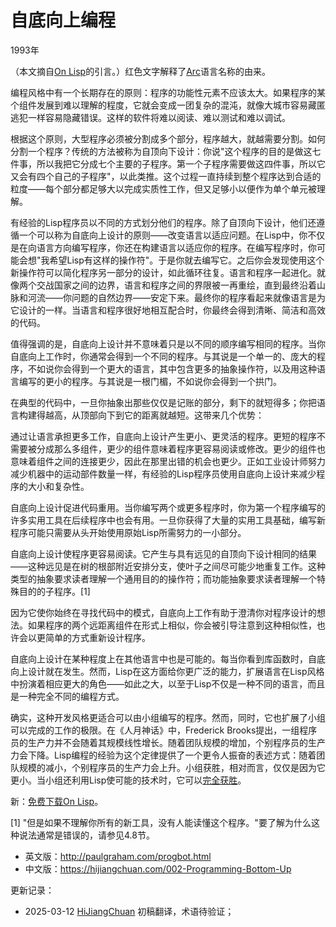 



# 自底向上编程

1993年

（本文摘自[On Lisp](https://hijiangchuan.com/paulgraham/EXTRA034-On-Lisp)的引言。）红色文字解释了[Arc](https://hijiangchuan.com/paulgraham/EXTRA009-Arc)语言名称的由来。

编程风格中有一个长期存在的原则：程序的功能性元素不应该太大。如果程序的某个组件发展到难以理解的程度，它就会变成一团复杂的混沌，就像大城市容易藏匿逃犯一样容易隐藏错误。这样的软件将难以阅读、难以测试和难以调试。

根据这个原则，大型程序必须被分割成多个部分，程序越大，就越需要分割。如何分割一个程序？传统的方法被称为自顶向下设计：你说"这个程序的目的是做这七件事，所以我把它分成七个主要的子程序。第一个子程序需要做这四件事，所以它又会有四个自己的子程序"，以此类推。这个过程一直持续到整个程序达到合适的粒度——每个部分都足够大以完成实质性工作，但又足够小以便作为单个单元被理解。

有经验的Lisp程序员以不同的方式划分他们的程序。除了自顶向下设计，他们还遵循一个可以称为自底向上设计的原则——改变语言以适应问题。在Lisp中，你不仅是在向语言方向编写程序，你还在构建语言以适应你的程序。在编写程序时，你可能会想"我希望Lisp有这样的操作符"。于是你就去编写它。之后你会发现使用这个新操作符可以简化程序另一部分的设计，如此循环往复。语言和程序一起进化。就像两个交战国家之间的边界，语言和程序之间的界限被一再重绘，直到最终沿着山脉和河流——你问题的自然边界——安定下来。最终你的程序看起来就像语言是为它设计的一样。当语言和程序很好地相互配合时，你最终会得到清晰、简洁和高效的代码。

值得强调的是，自底向上设计并不意味着只是以不同的顺序编写相同的程序。当你自底向上工作时，你通常会得到一个不同的程序。与其说是一个单一的、庞大的程序，不如说你会得到一个更大的语言，其中包含更多的抽象操作符，以及用这种语言编写的更小的程序。与其说是一根门楣，不如说你会得到一个拱门。

在典型的代码中，一旦你抽象出那些仅仅是记账的部分，剩下的就短得多；你把语言构建得越高，从顶部向下到它的距离就越短。这带来几个优势：

通过让语言承担更多工作，自底向上设计产生更小、更灵活的程序。更短的程序不需要被分成那么多组件，更少的组件意味着程序更容易阅读或修改。更少的组件也意味着组件之间的连接更少，因此在那里出错的机会也更少。正如工业设计师努力减少机器中的运动部件数量一样，有经验的Lisp程序员使用自底向上设计来减少程序的大小和复杂性。

自底向上设计促进代码重用。当你编写两个或更多程序时，你为第一个程序编写的许多实用工具在后续程序中也会有用。一旦你获得了大量的实用工具基础，编写新程序可能只需要从头开始使用原始Lisp所需努力的一小部分。

自底向上设计使程序更容易阅读。它产生与具有远见的自顶向下设计相同的结果——这种远见是在树的根部附近安排分支，使叶子之间尽可能少地重复工作。这种类型的抽象要求读者理解一个通用目的的操作符；而功能抽象要求读者理解一个特殊目的的子程序。[1]

因为它使你始终在寻找代码中的模式，自底向上工作有助于澄清你对程序设计的想法。如果程序的两个远距离组件在形式上相似，你会被引导注意到这种相似性，也许会以更简单的方式重新设计程序。

自底向上设计在某种程度上在其他语言中也是可能的。每当你看到库函数时，自底向上设计就在发生。然而，Lisp在这方面给你更广泛的能力，扩展语言在Lisp风格中扮演着相应更大的角色——如此之大，以至于Lisp不仅是一种不同的语言，而且是一种完全不同的编程方式。

确实，这种开发风格更适合可以由小组编写的程序。然而，同时，它也扩展了小组可以完成的工作的极限。在《人月神话》中，Frederick Brooks提出，一组程序员的生产力并不会随着其规模线性增长。随着团队规模的增加，个别程序员的生产力会下降。Lisp编程的经验为这个定律提供了一个更令人振奋的表述方式：随着团队规模的减小，个别程序员的生产力会上升。小组获胜，相对而言，仅仅是因为它更小。当小组还利用Lisp使可能的技术时，它可以[完全获胜](https://hijiangchuan.com/paulgraham/006-Beating-the-Averages)。

新：[免费下载On Lisp](https://hijiangchuan.com/paulgraham/EXTRA015-Download)。

[1] "但是如果不理解你所有的新工具，没有人能读懂这个程序。"要了解为什么这种说法通常是错误的，请参见4.8节。

- 英文版：http://paulgraham.com/progbot.html
- 中文版：https://hijiangchuan.com/002-Programming-Bottom-Up



更新记录：
- 2025-03-12 [HiJiangChuan](https://hijiangchuan.com) 初稿翻译，术语待验证；
